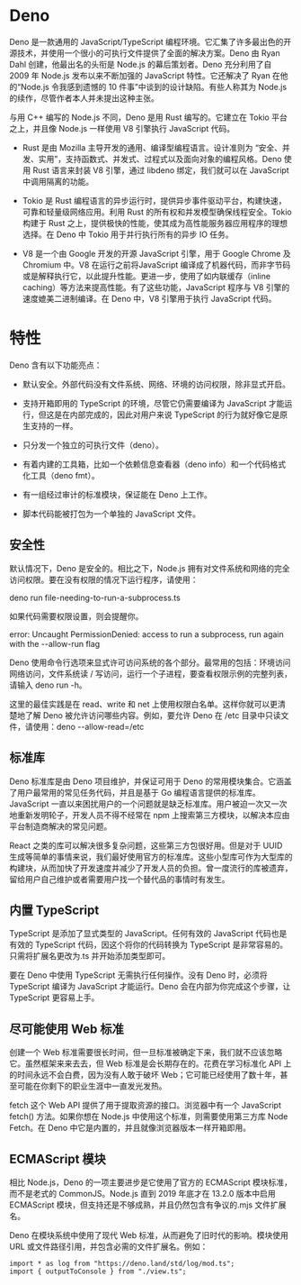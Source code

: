 # Deno

Deno 是一款通用的 JavaScript/TypeScript 编程环境。它汇集了许多最出色的开源技术，并使用一个很小的可执行文件提供了全面的解决方案。Deno 由 Ryan Dahl 创建，他最出名的头衔是 Node.js 的幕后策划者。Deno 充分利用了自 2009 年 Node.js 发布以来不断加强的 JavaScript 特性。它还解决了 Ryan 在他的“Node.js 令我感到遗憾的 10 件事”中谈到的设计缺陷。有些人称其为 Node.js 的续作，尽管作者本人并未提出这种主张。

与用 C++ 编写的 Node.js 不同，Deno 是用 Rust 编写的。它建立在 Tokio 平台之上，并且像 Node.js 一样使用 V8 引擎执行 JavaScript 代码。


- Rust 是由 Mozilla 主导开发的通用、编译型编程语言。设计准则为 “安全、并发、实用”，支持函数式、并发式、过程式以及面向对象的编程风格。Deno 使用 Rust 语言来封装 V8 引擎，通过 libdeno 绑定，我们就可以在 JavaScript 中调用隔离的功能。

- Tokio 是 Rust 编程语言的异步运行时，提供异步事件驱动平台，构建快速，可靠和轻量级网络应用。利用 Rust 的所有权和并发模型确保线程安全。Tokio 构建于 Rust 之上，提供极快的性能，使其成为高性能服务器应用程序的理想选择。在 Deno 中 Tokio 用于并行执行所有的异步 IO 任务。

- V8 是一个由 Google 开发的开源 JavaScript 引擎，用于 Google Chrome 及 Chromium 中。V8 在运行之前将JavaScript 编译成了机器代码，而非字节码或是解释执行它，以此提升性能。更进一步，使用了如内联缓存（inline caching）等方法来提高性能。有了这些功能，JavaScript 程序与 V8 引擎的速度媲美二进制编译。在 Deno 中，V8 引擎用于执行 JavaScript 代码。

# 特性

Deno 含有以下功能亮点：

- 默认安全。外部代码没有文件系统、网络、环境的访问权限，除非显式开启。

- 支持开箱即用的 TypeScript 的环境，尽管它仍需要编译为 JavaScript 才能运行，但这是在内部完成的，因此对用户来说 TypeScript 的行为就好像它是原生支持的一样。

- 只分发一个独立的可执行文件（deno）。

- 有着内建的工具箱，比如一个依赖信息查看器（deno info）和一个代码格式化工具（deno fmt）。

- 有一组经过审计的标准模块，保证能在 Deno 上工作。

- 脚本代码能被打包为一个单独的 JavaScript 文件。

## 安全性

默认情况下，Deno 是安全的。相比之下，Node.js 拥有对文件系统和网络的完全访问权限。要在没有权限的情况下运行程序，请使用：

deno run file-needing-to-run-a-subprocess.ts

如果代码需要权限设置，则会提醒你。

error: Uncaught PermissionDenied: access to run a subprocess, run again with the --allow-run flag

Deno 使用命令行选项来显式许可访问系统的各个部分。最常用的包括：环境访问
网络访问，文件系统读 / 写访问，运行一个子进程，要查看权限示例的完整列表，请输入 deno run -h。

这里的最佳实践是在 read、write 和 net 上使用权限白名单。这样你就可以更清楚地了解 Deno 被允许访问哪些内容。例如，要允许 Deno 在 /etc 目录中只读文件，请使用：deno --allow-read=/etc

## 标准库

Deno 标准库是由 Deno 项目维护，并保证可用于 Deno 的常用模块集合。它涵盖了用户最常用的常见任务代码，并且是基于 Go 编程语言提供的标准库。JavaScript 一直以来困扰用户的一个问题就是缺乏标准库。用户被迫一次又一次地重新发明轮子，开发人员不得不经常在 npm 上搜索第三方模块，以解决本应由平台制造商解决的常见问题。

React 之类的库可以解决很多复杂问题，这些第三方包很好用。但是对于 UUID 生成等简单的事情来说，我们最好使用官方的标准库。这些小型库可作为大型库的构建块，从而加快了开发速度并减少了开发人员的负担。曾一度流行的库被遗弃，留给用户自己维护或者需要用户找一个替代品的事情时有发生。

## 内置 TypeScript

TypeScript 是添加了显式类型的 JavaScript。任何有效的 JavaScript 代码也是有效的 TypeScript 代码，因这个将你的代码转换为 TypeScript 是非常容易的。只需将扩展名更改为.ts 并开始添加类型即可。

要在 Deno 中使用 TypeScript 无需执行任何操作。没有 Deno 时，必须将 TypeScript 编译为 JavaScript 才能运行。Deno 会在内部为你完成这个步骤，让 TypeScript 更容易上手。

## 尽可能使用 Web 标准

创建一个 Web 标准需要很长时间，但一旦标准被确定下来，我们就不应该忽略它。虽然框架来来去去，但 Web 标准是会长期存在的。花费在学习标准化 API 上的时间永远不会白费，因为没有人敢于破坏 Web；它可能已经使用了数十年，甚至可能在你剩下的职业生涯中一直发光发热。

fetch 这个 Web API 提供了用于提取资源的接口。浏览器中有一个 JavaScript fetch() 方法。如果你想在 Node.js 中使用这个标准，则需要使用第三方库 Node Fetch。在 Deno 中它是内置的，并且就像浏览器版本一样开箱即用。

## ECMAScript 模块

相比 Node.js，Deno 的一项主要进步是它使用了官方的 ECMAScript 模块标准，而不是老式的 CommonJS。Node.js 直到 2019 年底才在 13.2.0 版本中启用 ECMAScript 模块，但支持还是不够成熟，并且仍然包含有争议的.mjs 文件扩展名。

Deno 在模块系统中使用了现代 Web 标准，从而避免了旧时代的影响。模块使用 URL 或文件路径引用，并包含必需的文件扩展名。例如：

```
import * as log from "https://deno.land/std/log/mod.ts";
import { outputToConsole } from "./view.ts";
```
